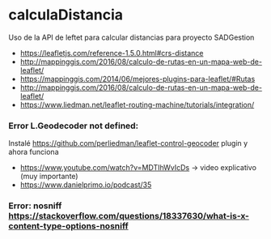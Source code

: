 # calculaDistancia
Uso de la API de leftet para calcular distancias para proyecto SADGestion
* https://leafletjs.com/reference-1.5.0.html#crs-distance
* http://mappinggis.com/2016/08/calculo-de-rutas-en-un-mapa-web-de-leaflet/
* https://mappinggis.com/2014/06/mejores-plugins-para-leaflet/#Rutas
* http://mappinggis.com/2016/08/calculo-de-rutas-en-un-mapa-web-de-leaflet/
* https://www.liedman.net/leaflet-routing-machine/tutorials/integration/

### Error L.Geodecoder not defined: 
Instalé https://github.com/perliedman/leaflet-control-geocoder plugin y ahora funciona

* https://www.youtube.com/watch?v=MDTIhWvIcDs -> video explicativo (muy importante)    
* https://www.danielprimo.io/podcast/35

### Error: nosniff https://stackoverflow.com/questions/18337630/what-is-x-content-type-options-nosniff

